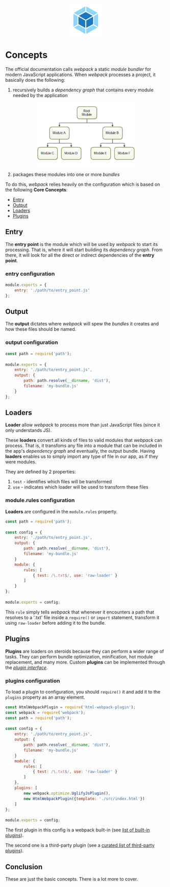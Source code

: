 <div align="center">
    <img width="100" height="100" src="../images/webpack-logo.svg" />
</div>

# Concepts

The official documentation calls _webpack_ a static _module bundler_ for modern JavaScript applications. When _webpack_ processes a project, it basically does the following:

  1. recursively builds a _dependency graph_ that contains every module needed by the application

<div align="center">
    <img width="320" height="200" src="../images/module-dependency-graph.png" />
</div>

  2. packages these modules into one or more _bundles_

To do this, _webpack_ relies heavily on the configuration which is based on the following **Core Concepts**:
  * [Entry](#entry)
  * [Output](#output)
  * [Loaders](#loaders)
  * [Plugins](#plugins)


## Entry

The **entry point** is the module which will be used by _webpack_ to start its processing. That is, where it will start building its _dependency graph_. From there, it will look for all the direct or indirect dependencies of the **entry point**.

### entry configuration

```javascript
module.exports = {
    entry: './path/to/entry_point.js'
};
```

## Output

The **output** dictates where _webpack_ will spew the _bundles_ it creates and how these files should be named.

### output configuration

```javascript
const path = require('path');

module.exports = {
    entry: './path/to/entry_point.js',
    output: {
        path: path.resolve(__dirname, 'dist'),
        filename: 'my-bundle.js'
    }
};
```

## Loaders

**Loader** allow _webpack_ to process more than just JavaScript files (since it only understands JS).

These **loaders** convert all kinds of files to valid modules that _webpack_ can process. That is, it transfoms any file into a module that can be included in the app's _dependency graph_ and eventually, the output bundle. Having **loaders** enables us to simply import any type of file in our app, as if they were modules.

They are defined by 2 properties:

1. `test` - identifies which files will be transformed
2. `use` - indicates which loader will be used to transform these files

### module.rules configuration

**Loaders** are configured in the `module.rules` property.

```javascript
const path = require('path');

const config = {
    entry: './path/to/entry_point.js',
    output: {
        path: path.resolve(__dirname, 'dist'),
        filename: 'my-bundle.js'
    }
    module: {
        rules: [
            { test: /\.txt$/, use: 'raw-loader' }
        ]
    }
};

module.exports = config;
```

This `rule` simply tells _webpack_ that whenever it encounters a path that resolves to a '.txt' file inside a `require()` or `import` statement, transform it using `raw-loader` before adding it to the bundle.


## Plugins

**Plugins** are loaders on steroids because they can perform a wider range of tasks. They can perform bundle optimization, minification, hot module replacement, and many more. Custom **plugins** can be implemented through the [_plugin interface_](https://webpack.js.org/api/plugins/).

### plugins configuration

To load a plugin to configuration, you should `require()` it and add it to the `plugins` property as an array element.


```javascript
const HtmlWebpackPlugin = require('html-webpack-plugin');
const webpack = require('webpack');
const path = require('path');

const config = {
    entry: './path/to/entry_point.js',
    output: {
        path: path.resolve(__dirname, 'dist'),
        filename: 'my-bundle.js'
    }
    module: {
        rules: [
            { test: /\.txt$/, use: 'raw-loader' }
        ]
    },
    plugins: [
        new webpack.optimize.UglifyJsPlugin(),
        new HtmlWebpackPlugin({template: './src/index.html'})
    ]
};

module.exports = config;
```

The first plugin in this config is a webpack built-in (see [list of built-in plugins](https://webpack.js.org/plugins/)).

The second one is a third-party plugin (see a [curated list of third-party plugins](https://github.com/webpack-contrib/awesome-webpack#webpack-plugins)).

## Conclusion

These are just the basic concepts. There is a lot more to cover.